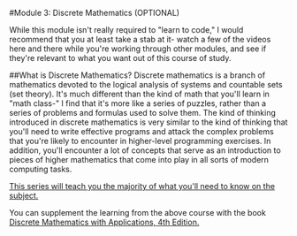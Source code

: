 #Module 3: Discrete Mathematics (OPTIONAL)

While this module isn't really required to "learn to code," I would recommend that you at least take a stab at it- watch a few of the videos here and there while you're 
working through other modules, and see if they're relevant to what you want out of this course of study.

##What is Discrete Mathematics?
Discrete mathematics is a branch of mathematics devoted to the logical analysis of systems and countable sets (set theory).  It's much different than the kind of math 
that you'll learn in "math class-" I find that it's more like a series of puzzles, rather than a series of problems and formulas used to solve them.  The kind of 
thinking introduced in discrete mathematics is very similar to the kind of thinking that you'll need to write effective programs and attack the complex problems that 
you're likely to encounter in higher-level programming exercises.  In addition, you'll encounter a lot of concepts that serve as an introduction to pieces of higher 
mathematics that come into play in all sorts of modern computing tasks.

[This series will teach you the majority of what you'll need to know on the subject.](https://www.youtube.com/watch?v=tyDKR4FG3Yw&list=PLDDGPdw7e6Ag1EIznZ-m-qXu4XX3A0cIz)

You can supplement the learning from the above course with the book [Discrete Mathematics with Applications, 4th Edition.](https://www.amazon.com/Discrete-Mathematics-Applications-Susanna-Epp/dp/0495391328)

